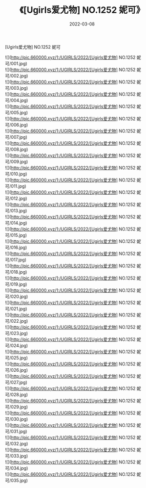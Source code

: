 ﻿---
layout: post
title:  《[Ugirls爱尤物] NO.1252 妮可》
date:   2022-03-08
img: http://pic.660000.xyz/1:/UGIRLS/2022/[Ugirls爱尤物] NO.1252 妮可/000.jpg
categories: [美女, 清纯, 唯美]
---

[Ugirls爱尤物] NO.1252 妮可

 ![](http://pic.660000.xyz/1:/UGIRLS/2022/[Ugirls爱尤物] NO.1252 妮可/001.jpg) <br>![](http://pic.660000.xyz/1:/UGIRLS/2022/[Ugirls爱尤物] NO.1252 妮可/002.jpg) <br>![](http://pic.660000.xyz/1:/UGIRLS/2022/[Ugirls爱尤物] NO.1252 妮可/003.jpg) <br>![](http://pic.660000.xyz/1:/UGIRLS/2022/[Ugirls爱尤物] NO.1252 妮可/004.jpg) <br>![](http://pic.660000.xyz/1:/UGIRLS/2022/[Ugirls爱尤物] NO.1252 妮可/005.jpg) <br>![](http://pic.660000.xyz/1:/UGIRLS/2022/[Ugirls爱尤物] NO.1252 妮可/006.jpg) <br>![](http://pic.660000.xyz/1:/UGIRLS/2022/[Ugirls爱尤物] NO.1252 妮可/007.jpg) <br>![](http://pic.660000.xyz/1:/UGIRLS/2022/[Ugirls爱尤物] NO.1252 妮可/008.jpg) <br>![](http://pic.660000.xyz/1:/UGIRLS/2022/[Ugirls爱尤物] NO.1252 妮可/009.jpg) <br>![](http://pic.660000.xyz/1:/UGIRLS/2022/[Ugirls爱尤物] NO.1252 妮可/010.jpg) <br>![](http://pic.660000.xyz/1:/UGIRLS/2022/[Ugirls爱尤物] NO.1252 妮可/011.jpg) <br>![](http://pic.660000.xyz/1:/UGIRLS/2022/[Ugirls爱尤物] NO.1252 妮可/012.jpg) <br>![](http://pic.660000.xyz/1:/UGIRLS/2022/[Ugirls爱尤物] NO.1252 妮可/013.jpg) <br>![](http://pic.660000.xyz/1:/UGIRLS/2022/[Ugirls爱尤物] NO.1252 妮可/014.jpg) <br>![](http://pic.660000.xyz/1:/UGIRLS/2022/[Ugirls爱尤物] NO.1252 妮可/015.jpg) <br>![](http://pic.660000.xyz/1:/UGIRLS/2022/[Ugirls爱尤物] NO.1252 妮可/016.jpg) <br>![](http://pic.660000.xyz/1:/UGIRLS/2022/[Ugirls爱尤物] NO.1252 妮可/017.jpg) <br>![](http://pic.660000.xyz/1:/UGIRLS/2022/[Ugirls爱尤物] NO.1252 妮可/018.jpg) <br>![](http://pic.660000.xyz/1:/UGIRLS/2022/[Ugirls爱尤物] NO.1252 妮可/019.jpg) <br>![](http://pic.660000.xyz/1:/UGIRLS/2022/[Ugirls爱尤物] NO.1252 妮可/020.jpg) <br>![](http://pic.660000.xyz/1:/UGIRLS/2022/[Ugirls爱尤物] NO.1252 妮可/021.jpg) <br>![](http://pic.660000.xyz/1:/UGIRLS/2022/[Ugirls爱尤物] NO.1252 妮可/022.jpg) <br>![](http://pic.660000.xyz/1:/UGIRLS/2022/[Ugirls爱尤物] NO.1252 妮可/023.jpg) <br>![](http://pic.660000.xyz/1:/UGIRLS/2022/[Ugirls爱尤物] NO.1252 妮可/024.jpg) <br>![](http://pic.660000.xyz/1:/UGIRLS/2022/[Ugirls爱尤物] NO.1252 妮可/025.jpg) <br>![](http://pic.660000.xyz/1:/UGIRLS/2022/[Ugirls爱尤物] NO.1252 妮可/026.jpg) <br>![](http://pic.660000.xyz/1:/UGIRLS/2022/[Ugirls爱尤物] NO.1252 妮可/027.jpg) <br>![](http://pic.660000.xyz/1:/UGIRLS/2022/[Ugirls爱尤物] NO.1252 妮可/028.jpg) <br>![](http://pic.660000.xyz/1:/UGIRLS/2022/[Ugirls爱尤物] NO.1252 妮可/029.jpg) <br>![](http://pic.660000.xyz/1:/UGIRLS/2022/[Ugirls爱尤物] NO.1252 妮可/030.jpg) <br>![](http://pic.660000.xyz/1:/UGIRLS/2022/[Ugirls爱尤物] NO.1252 妮可/031.jpg) <br>![](http://pic.660000.xyz/1:/UGIRLS/2022/[Ugirls爱尤物] NO.1252 妮可/032.jpg) <br>![](http://pic.660000.xyz/1:/UGIRLS/2022/[Ugirls爱尤物] NO.1252 妮可/033.jpg) <br>![](http://pic.660000.xyz/1:/UGIRLS/2022/[Ugirls爱尤物] NO.1252 妮可/034.jpg) <br>![](http://pic.660000.xyz/1:/UGIRLS/2022/[Ugirls爱尤物] NO.1252 妮可/035.jpg) <br>